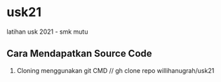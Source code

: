 # usk21
latihan usk 2021 - smk mutu

## Cara Mendapatkan Source Code
1. Cloning menggunakan git CMD
// gh clone repo willihanugrah/usk21

